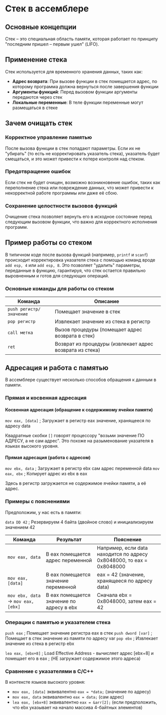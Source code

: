 # Стек в ассемблере

## Основные концепции

Стек – это специальная область памяти, которая работает по принципу "последним пришел – первым ушел" (LIFO). 

## Применение стека

Стек используется для временного хранения данных, таких как:

- **Адрес возврата**: При вызове функции в стек помещается адрес, по которому программа должна вернуться после завершения функции
- **Аргументы функций**: Перед вызовом функции аргументы передаются через стек
- **Локальные переменные**: В теле функции переменные могут размещаться в стеке

## Зачем очищать стек

### Корректное управление памятью
После вызова функции в стек попадают параметры. Если их не "убирать" (то есть не корректировать указатель стека), указатель будет смещаться, и это может привести к потере контроля над стеком.

### Предотвращение ошибок
Если стек не будет очищен, возможно возникновение ошибок, таких как переполнение стека или повреждение данных, что может привести к некорректной работе программы или даже её сбою.

### Сохранение целостности вызовов функций
Очищение стека позволяет вернуть его в исходное состояние перед следующим вызовом функции, что важно для корректного исполнения программ.

## Пример работы со стеком

В типичном коде после вызова функций (например, `printf` и `scanf`) происходит корректировка указателя стека с помощью команд вроде `add esp, 4` или `add esp, 8`. Это позволяет "удалить" параметры, переданные в функцию, гарантируя, что стек остается правильно выровненным и готов для следующих операций.

### Основные команды для работы со стеком

| Команда                 | Описание                                                 |
|-------------------------|----------------------------------------------------------|
| `push регистр/значение` | Помещает значение в стек                                 |
| `pop регистр`           | Извлекает значение из стека в регистр                    |
| `call метка`            | Вызов процедуры (помещает адрес возврата в стек)         |
| `ret`                   | Возврат из процедуры (извлекает адрес возврата из стека) |

## Адресация и работа с памятью

В ассемблере существует несколько способов обращения к данным в памяти.

### Прямая и косвенная адресация

#### Косвенная адресация (обращение к содержимому ячейки памяти)

`mov eax, [data]`    ; Загружает в регистр eax значение, хранящееся по адресу data


Квадратные скобки `[]` говорят процессору "возьми значение ПО АДРЕСУ, а не сам адрес". Это похоже на разыменование указателя в языках высокого уровня.

#### Прямая адресация (работа с адресом)

`mov ebx, data`      ; Загружает в регистр ebx сам адрес переменной data
`mov eax, ebx`       ; Копирует адрес из ebx в eax

Здесь в регистр загружается не содержимое ячейки памяти, а её адрес.

### Примеры с пояснениями

Предположим, у нас есть в памяти:

`data DD 42`         ; Резервируем 4 байта (двойное слово) и инициализируем значением 42

| Команда | Результат | Пояснение |
|---------|-----------|-----------|
| `mov eax, data` | В eax помещается адрес переменной | Например, если data находится по адресу 0x8048000, то eax = 0x8048000 |
| `mov eax, [data]` | В eax помещается значение переменной | eax = 42 (значение, хранящееся по адресу data) |
| `mov ebx, data` -> `mov eax, [ebx]` | В eax помещается значение по адресу в ebx | Сначала ebx = 0x8048000, затем eax = 42 |

### Операции с памятью и указателем стека

`push eax`           ; Помещает значение регистра eax в стек
`push dword [var]`   ; Помещает в стек значение из памяти по адресу var
`pop ebx`            ; Извлекает значение из стека в регистр ebx

`lea eax, [ebx+8]`   ; Load Effective Address - вычисляет адрес [ebx+8] и помещает его в eax
                   ; (НЕ загружает содержимое этого адреса)

### Сравнение с указателями в C/C++

В контексте языков высокого уровня:
- `mov eax, [data]` эквивалентно `eax = *data;` (значение по адресу)
- `mov eax, data` эквивалентно `eax = data;` (сам адрес)
- `lea eax, [ebx+8]` эквивалентно `eax = &arr[2];` (если предположить, что ebx указывает на начало массива 4-байтных элементов)
